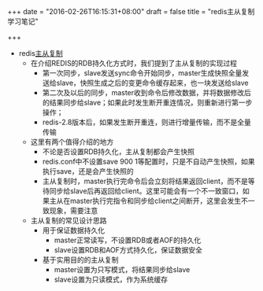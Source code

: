 +++
date = "2016-02-26T16:15:31+08:00"
draft = false
title = "redis主从复制学习笔记"

+++

* redis[主从复制](http://qifuguang.me/2015/10/18/Redis%E4%B8%BB%E4%BB%8E%E5%A4%8D%E5%88%B6/)
    * 在介绍REDIS的RDB持久化方式时，我们提到了主从复制的实现过程
        * 第一次同步，slave发送sync命令开始同步，master生成快照全量发送给slave，快照生成之后的变更命令缓存起来，也一块发送给slave
        * 第二次及以后的同步，master收到命令后修改数据，并将数据修改后的结果同步给slave；如果此时发生断开重连情况，则重新进行第一步操作；
        * redis-2.8版本后，如果发生断开重连，则进行增量传输，而不是全量传输
    * 这里有两个值得介绍的地方
        * 不论是否设置RDB持久化，主从复制都会产生快照
        * redis.conf中不设置save 900 1等配置时，只是不自动产生快照，如果执行save，还是会产生快照的
        * 主从复制时，master执行完命令后会立刻将结果返回client，而不是等待同步给slave后再返回给client。这里可能会有一个不一致窗口，如果主从在master执行完指令和同步给client之间断开，这里会发生不一致现象，需要注意
    * 主从复制的常见设计思路
        * 用于保证数据持久化
            * master正常读写，不设置RDB或者AOF的持久化
            * slave设置RDB和AOF方式持久化，保证数据安全
        * 基于实用目的的主从复制
            * master设置为只写模式，将结果同步给slave
            * slave设置为只读模式，作为系统缓存
